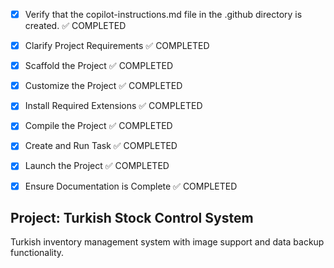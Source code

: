 <!-- Use this file to provide workspace-specific custom instructions to Copilot. For more details, visit https://code.visualstudio.com/docs/copilot/copilot-customization#_use-a-githubcopilotinstructionsmd-file -->
- [x] Verify that the copilot-instructions.md file in the .github directory is created. ✅ COMPLETED

- [x] Clarify Project Requirements ✅ COMPLETED
	<!-- Turkish stock control system with Next.js, PostgreSQL Neon DB, Vercel deployment -->

- [x] Scaffold the Project ✅ COMPLETED
	<!--
	Create Next.js project structure with TypeScript support
	Set up database schema for inventory management
	Configure for deployment on Vercel
	-->

- [x] Customize the Project ✅ COMPLETED
	<!--
	Implement CRUD operations for inventory items
	Add Turkish language interface
	Implement image upload functionality
	Add data export/backup feature
	Create user-friendly UI with minimal colors
	-->

- [x] Install Required Extensions ✅ COMPLETED
	<!-- No additional extensions needed for this project -->

- [x] Compile the Project ✅ COMPLETED
	<!--
	Install dependencies
	Set up database connection
	Run development server
	-->

- [x] Create and Run Task ✅ COMPLETED
	<!--
	Create development and build tasks
	Set up deployment configuration
	-->

- [x] Launch the Project ✅ COMPLETED
	<!--
	Start development server
	Test all functionality
	-->

- [x] Ensure Documentation is Complete ✅ COMPLETED
	<!--
	Create comprehensive README.md
	Document setup and deployment process
	-->

## Project: Turkish Stock Control System
Turkish inventory management system with image support and data backup functionality.